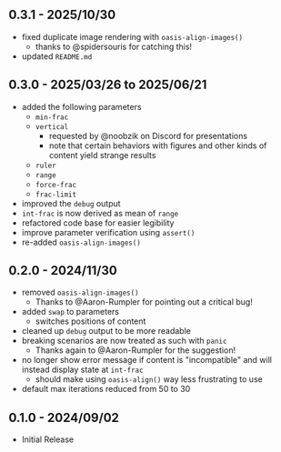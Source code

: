 ## 0.3.1 - 2025/10/30
- fixed duplicate image rendering with `oasis-align-images()`
    - thanks to @spidersouris for catching this!
- updated `README.md`

## 0.3.0 - 2025/03/26 to 2025/06/21
- added the following parameters
    - `min-frac` 
    - `vertical` 
        - requested by @noobzik on Discord for presentations
        - note that certain behaviors with figures and other kinds of content yield strange results
    - `ruler`
    - `range` 
    - `force-frac`
    - `frac-limit`
- improved the `debug` output
- `int-frac` is now derived as mean of `range`
- refactored code base for easier legibility
- improve parameter verification using `assert()`
- re-added `oasis-align-images()`


## 0.2.0 - 2024/11/30
- removed `oasis-align-images()`
    - Thanks to @Aaron-Rumpler for pointing out a critical bug!
- added `swap` to parameters
    - switches positions of content
- cleaned up `debug` output to be more readable
- breaking scenarios are now treated as such with `panic`
    - Thanks again to @Aaron-Rumpler for the suggestion!
- no longer show error message if content is "incompatible" and will instead display state at `int-frac`
    - should make using `oasis-align()` way less frustrating to use
- default max iterations reduced from 50 to 30

## 0.1.0 - 2024/09/02
- Initial Release